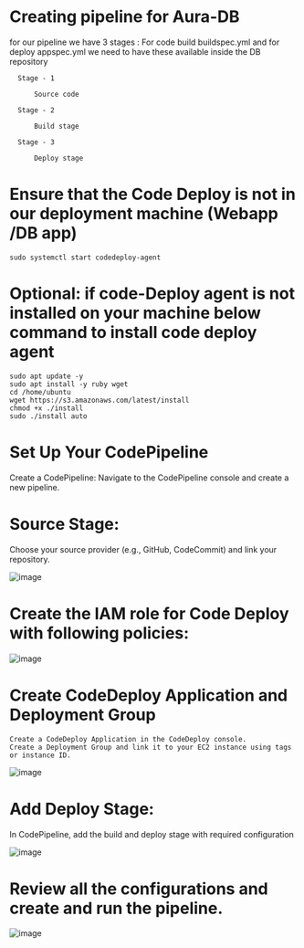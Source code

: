 # Creating pipeline for Aura-DB

for our pipeline we have 3 stages : For code build buildspec.yml and for deploy appspec.yml we need to have these available inside the DB repository
~~~
  Stage - 1 

      Source code
      
  Stage - 2 

      Build stage

  Stage - 3

      Deploy stage
~~~~

# Ensure that the Code Deploy is not in our deployment machine (Webapp /DB app) 
~~~~
sudo systemctl start codedeploy-agent
~~~~

# Optional:  if code-Deploy agent is not installed on your machine below command to install code deploy agent

~~~~
sudo apt update -y
sudo apt install -y ruby wget
cd /home/ubuntu
wget https://s3.amazonaws.com/latest/install
chmod +x ./install
sudo ./install auto
~~~~

# Set Up Your CodePipeline

Create a CodePipeline:
  Navigate to the CodePipeline console and create a new pipeline.

# Source Stage:
  Choose your source provider (e.g., GitHub, CodeCommit) and link your repository.

  ![image](https://github.com/user-attachments/assets/3c818671-1c72-4806-b3f0-e0946091a986)

# Create the IAM role for Code Deploy with following policies:

![image](https://github.com/user-attachments/assets/10be4819-2567-4077-acbd-a29993c0be64)

# Create CodeDeploy Application and Deployment Group

    Create a CodeDeploy Application in the CodeDeploy console.
    Create a Deployment Group and link it to your EC2 instance using tags or instance ID.

![image](https://github.com/user-attachments/assets/a79c5608-8d8b-4062-b042-e4f153455746)

# Add Deploy Stage:

In CodePipeline, add the build and deploy stage with required configuration

![image](https://github.com/user-attachments/assets/5f3eb05a-afe4-4734-b723-268f38e1f9bb)

# Review all the configurations and create and run the pipeline. 

![image](https://github.com/user-attachments/assets/bb535f08-faf4-474f-93c3-fc245051bf29)




























